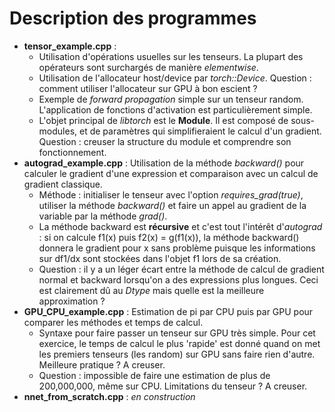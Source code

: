 # Description des programmes

- **tensor_example.cpp** :
  - Utilisation d'opérations usuelles sur les tenseurs. La plupart des opérateurs sont surchargés de manière *elementwise*.
  - Utilisation de l'allocateur host/device par *torch::Device*. Question : comment utiliser l'allocateur sur GPU à bon escient ?
  - Exemple de *forward propagation* simple sur un tenseur random. L'application de fonctions d'activation est particulièrement simple.
  - L'objet principal de *libtorch* est le **Module**. Il est composé de sous-modules, et de paramètres qui simplifieraient le calcul d'un gradient. Question : creuser la structure du module et comprendre son fonctionnement.
- **autograd_example.cpp** : Utilisation de la méthode *backward()* pour calculer le gradient d'une expression et comparaison avec un calcul de gradient classique.
  - Méthode : initialiser le tenseur avec l'option *requires_grad(true)*, utiliser la méthode *backward()* et faire un appel au gradient de la variable par la méthode *grad()*.
  - La méthode backward est **récursive** et c'est tout l'intérêt d'*autograd* : si on calcule f1(x) puis f2(x) = g(f1(x)), la méthode backward() donnera le gradient pour x sans problème puisque les informations sur df1/dx sont stockées dans l'objet f1 lors de sa création. 
  - Question : il y a un léger écart entre la méthode de calcul de gradient normal et backward lorsqu'on a des expressions plus longues. Ceci est clairement dû au *Dtype* mais quelle est la meilleure approximation ?
- **GPU_CPU_example.cpp** : Estimation de pi par CPU puis par GPU pour comparer les méthodes et temps de calcul.
  -  Syntaxe pour faire passer un tenseur sur GPU très simple. Pour cet exercice, le temps de calcul le plus 'rapide' est donné quand on met les premiers tenseurs (les random) sur GPU sans faire rien d'autre. Meilleure pratique ? A creuser.
  - Question : impossible de faire une estimation de plus de 200,000,000, même sur CPU. Limitations du tenseur ? A creuser.
- **nnet_from_scratch.cpp** : *en construction*
